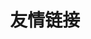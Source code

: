 ---
pageLayout: friends
title: 友情链接
list:
  -
    name: GooodPig
    link: //gooodpig.pages.dev
    avatar: /gooodpig.jpg
    desc: 是个人物
---